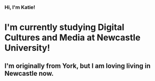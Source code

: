 ### Hi, I'm Katie!
#


# I'm currently studying Digital Cultures and Media at Newcastle University! 
## I'm originally from York, but I am loving living in Newcastle now. 



